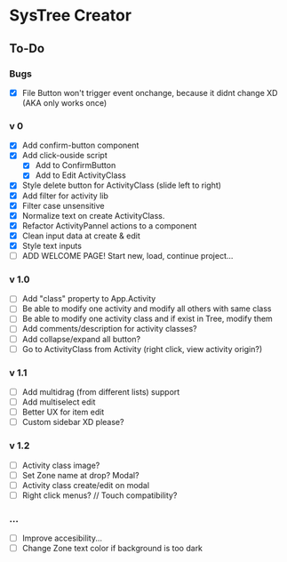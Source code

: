 # SysTree Creator

## To-Do

### Bugs
- [x] File Button won't trigger event onchange, because it didnt change XD (AKA only works once)

### v 0
- [x] Add confirm-button component
- [x] Add click-ouside script
	- [x] Add to ConfirmButton
	- [x] Add to Edit ActivityClass
- [x] Style delete button for ActivityClass (slide left to right)
- [x] Add filter for activity lib
- [x] Filter case unsensitive
- [x] Normalize text on create ActivityClass.
- [x] Refactor ActivityPannel actions to a component
- [x] Clean input data at create & edit
- [x] Style text inputs
- [ ] ADD WELCOME PAGE! Start new, load, continue project...

### v 1.0
- [ ] Add "class" property to App.Activity
- [ ] Be able to modify one activity and modify all others with same class
- [ ] Be able to modify one activity class and if exist in Tree, modify them
- [ ] Add comments/description for activity classes?
- [ ] Add collapse/expand all button?
- [ ] Go to ActivityClass from Activity (right click, view activity origin?)

### v 1.1
- [ ] Add multidrag (from different lists) support
- [ ] Add multiselect edit
- [ ] Better UX for item edit
- [ ] Custom sidebar XD please?

### v 1.2
- [ ] Activity class image?
- [ ] Set Zone name at drop? Modal?
- [ ] Activity class create/edit on modal
- [ ] Right click menus? // Touch compatibility?

### ...
- [ ] Improve accesibility...
- [ ] Change Zone text color if background is too dark